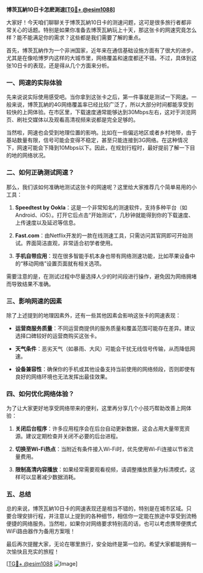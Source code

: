 **博茨瓦納10日卡怎麽測速[[TG💪+ @esim1088](https://t.me/s/esim1088)]**

大家好！今天咱们聊聊关于博茨瓦納10日卡的测速问题，这可是很多旅行者都非常关心的话题。特别是如果你准备去博茨瓦納玩上十天，那这张卡的网速究竟怎么样？能不能满足你的需求？这些都是我们需要了解的重点。

首先，博茨瓦納作为一个非洲国家，近年来在通信基础设施方面有了很大的进步。尤其是在像哈博罗内这样的大城市里，网络覆盖和速度都还不错。不过，具体到这张10日卡的表现，还是得从几个方面来分析。

### 一、网速的实际体验

先来说说实际使用感受吧。当你拿到这张卡之后，第一件事就是测试一下网速。一般来说，博茨瓦納的4G网络覆盖率已经比较广泛了，所以大部分时间都能享受到较快的上网体验。在市区里，下载速度通常能够达到30Mbps左右，这对于浏览网页、刷社交媒体以及观看高清视频来说都是完全足够的。

当然啦，网速也会受到地理位置的影响。比如在一些偏远地区或者乡村地带，由于基站数量有限，信号可能会变得不稳定，甚至只能连接到3G网络。在这种情况下，网速可能会下降到10Mbps以下。因此，在规划行程时，最好提前了解一下目的地的网络状况。

### 二、如何正确测试网速？

那么，我们该如何准确地测试这张卡的网速呢？这里给大家推荐几个简单易用的小工具：

1. **Speedtest by Ookla**：这是一个非常知名的测速软件，支持多种平台（如Android、iOS）。打开它后点击“开始测试”，几秒钟就能得到你的下载速度、上传速度以及延迟等信息。
   
2. **Fast.com**：由Netflix开发的一款在线测速工具，只需访问其官网即可开始测试。界面简洁直观，非常适合初学者使用。

3. **手机自带应用**：现在很多智能手机本身也带有网络测速功能，比如苹果设备中的“移动网络”设置页面就有相关选项。

需要注意的是，在测试过程中尽量选择人少的时间段进行操作，避免因为网络拥堵而导致结果不准确。

### 三、影响网速的因素

除了上述提到的地理因素外，还有一些其他因素会影响这张卡的网速表现：

- **运营商服务质量**：不同运营商提供的服务质量和覆盖范围可能存在差异。建议选择口碑较好的运营商购买这张卡。
  
- **天气条件**：恶劣天气（如暴雨、大风）可能会干扰无线信号传输，从而降低网速。

- **设备兼容性**：确保你的手机或其他设备支持当前使用的网络频段，否则即使有良好的网络环境也无法发挥出最佳效果。

### 四、如何优化网络体验？

为了让大家更好地享受网络带来的便利，这里再分享几个小技巧帮助改善上网体验：

1. **关闭后台程序**：许多应用程序会在后台自动更新数据，这会占用大量带宽资源。建议定期检查并关闭不必要的后台进程。
   
2. **切换至Wi-Fi热点**：当附近有条件接入Wi-Fi时，优先使用Wi-Fi连接以节省流量费用。
   
3. **限制高清内容播放**：如果经常需要观看视频，请调整播放质量为标清模式，这样可以显著减少数据消耗。

### 五、总结

总的来说，博茨瓦納10日卡的网速表现还是相当不错的，特别是在城市区域。只要合理安排行程，并注意以上提到的各种细节，相信你一定能在旅途中享受到流畅便捷的网络服务。当然啦，如果你对网络要求特别高的话，也可以考虑携带便携式WiFi路由器作为备用方案哦！

最后再次提醒大家，无论在哪里旅行，安全始终是第一位的。希望大家都能拥有一次愉快且充实的旅程！

[[TG💪+ @esim1088](https://t.me/s/esim1088) ![Image](https://i.postimg.cc/4NQfJmqS/Snipaste-2025-05-13-00-14-12.png)]